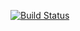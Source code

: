 [![Build Status](https://travis-ci.org/geofot96/Sweng-Bootcamp.svg?branch=master)](https://travis-ci.org/geofot96/Sweng-Bootcamp)
